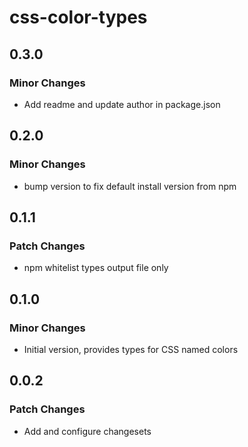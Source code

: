 # css-color-types

## 0.3.0

### Minor Changes

- Add readme and update author in package.json

## 0.2.0

### Minor Changes

- bump version to fix default install version from npm

## 0.1.1

### Patch Changes

- npm whitelist types output file only

## 0.1.0

### Minor Changes

- Initial version, provides types for CSS named colors

## 0.0.2

### Patch Changes

- Add and configure changesets
